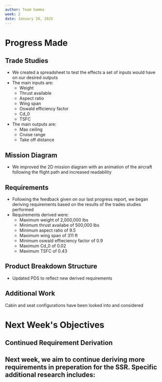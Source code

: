 ```yaml
---
author: Team Gamma 
week: 2
date: January 28, 2025
---
```

# Progress Made

## Trade Studies
- We created a spreadsheet to test the effects a set of inputs would have on our desired outputs
- The main inputs are:
    - Weight
    - Thrust available
    - Aspect ratio
    - Wing span
    - Oswald efficiency factor
    - Cd_0
    - TSFC
- The main outputs are:
    - Max ceiling
    - Cruise range
    - Take off distance
 
## Mission Diagram
- We improved the 2D mission diagram with an animation of the aircraft following the flight path and increased readability

## Requirements
- Following the feedback given on our last progress report, we began deriving requirements based on the results of the trades studies performed
- Requirements derived were:
    - Maximum weight of 2,000,000 lbs
    - Minimum thrust availabe of 500,000 lbs
    - Minimum aspect ratio of 9.5
    - Maximum wing span of 311 ft
    - Minimum oswald effieciency factor of 0.9
    - Maximum Cd_0 of 0.02
    - Maximum TSFC of 0.43

## Product Breakdown Structure
- Updated PDS to reflect new derived requirements

## Additional Work
Cabin and seat configurations have been looked into and considered

# Next Week's Objectives

## Continued Requirement Derivation
Next week, we aim to continue deriving more requirements in preperation for the SSR. Specific additional research includes:
- 

